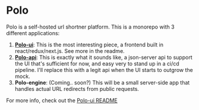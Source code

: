 # Polo

Polo is a self-hosted url shortner platform. This is a monorepo with 3 different applications:

1. **[Polo-ui](./polo-ui)**: This is the most interesting piece, a frontend built in react/redux/next.js. See more in the readme.
2. **[Polo-api](./mockapi/)**: This is exactly what it sounds like, a json-server api to support the UI that's sufficient for now, and easy very to stand up in a ci/cd pipeline. I'll replace this with a legit api when the UI starts to outgrow the mock.
3. **Polo-engine**: (Coming.. soon?) This will be a small server-side app that handles actual URL redirects from public requests.

For more info, check out the [Polo-ui README](./polo-ui/README.md)
